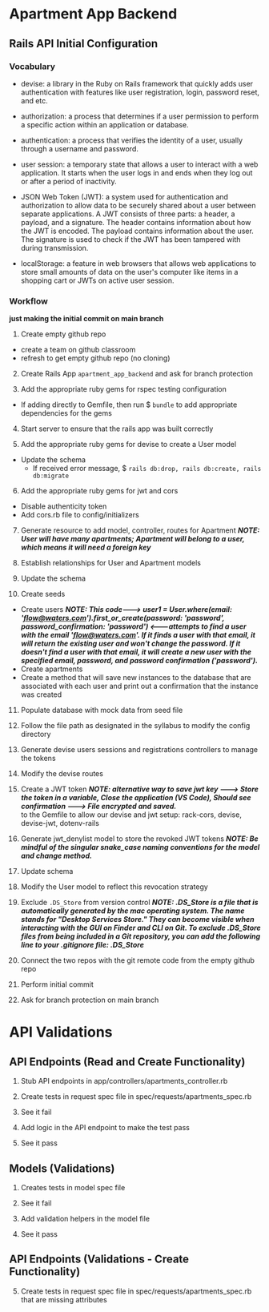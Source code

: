 # Apartment App Backend 

## Rails API Initial Configuration

### Vocabulary
- devise: a library in the Ruby on Rails framework that quickly adds user authentication with features like user registration, login, password reset, and etc.

- authorization: a process that determines if a user permission to perform a specific action within an application or database.

- authentication: a process that verifies the identity of a user, usually through a username and password.

- user session: a temporary state that allows a user to interact with a web application. It starts when the user logs in and ends when they log out or after a period of inactivity.

- JSON Web Token (JWT): a system used for authentication and authorization to allow data to be securely shared about a user between separate applications. A JWT consists of three parts: a header, a payload, and a signature. The header contains information about how the JWT is encoded. The payload contains information about the user. The signature is used to check if the JWT has been tampered with during transmission.

- localStorage: a feature in web browsers that allows web applications to store small amounts of data on the user's computer like items in a shopping cart or JWTs on active user session.

### Workflow
**just making the initial commit on main branch**  
1. Create empty github repo
  - create a team on github classroom  
  - refresh to get empty github repo (no cloning)  

2. Create Rails App `apartment_app_backend` 
and ask for branch protection 

3. Add the appropriate ruby gems for rspec testing configuration
  - If adding directly to Gemfile, then run $ `bundle` to add appropriate dependencies for the gems

4. Start server to ensure that the rails app was built correctly

5. Add the appropriate ruby gems for devise to create a User model
  - Update the schema
    - If received error message, $ `rails db:drop, rails db:create, rails db:migrate`

6. Add the appropriate ruby gems for jwt and cors
  - Disable authenticity token
  - Add cors.rb file to config/initializers

7. Generate resource to add model, controller, routes for Apartment
  ***NOTE: User will have many apartments; Apartment will belong to a user, which means it will need a foreign key***

8. Establish relationships for User and Apartment models

9. Update the schema

10. Create seeds
  - Create users
  ***NOTE: This code---> user1 = User.where(email: 'flow@waters.com').first_or_create(password: 'password', password_confirmation: 'password') <---attempts to find a user with the email 'flow@waters.com'. If it finds a user with that email, it will return the existing user and won't change the password. If it doesn't find a user with that email, it will create a new user with the specified email, password, and password confirmation ('password').***  
  - Create apartments
  - Create a method that will save new instances to the database that are associated with each user and print out a confirmation that the instance was created

11. Populate database with mock data from seed file

12. Follow the file path as designated in the syllabus to modify the config directory

13. Generate devise users sessions and registrations controllers to manage the tokens

14. Modify the devise routes

15. Create a JWT token
 ***NOTE: alternative way to save jwt key ---> Store the token in a variable, Close the application (VS Code), Should see confirmation ---> File encrypted and saved.***  
to the Gemfile to allow our devise and jwt setup: rack-cors, devise, devise-jwt, dotenv-rails

16. Generate jwt_denylist model to store the revoked JWT tokens
***NOTE: Be mindful of the singular snake_case naming conventions for the model and change method.***

17. Update schema

18. Modify the User model to reflect this revocation strategy

19. Exclude `.DS_Store` from version control
  ***NOTE: .DS_Store is a file that is automatically generated by the mac operating system. The name stands for "Desktop Services Store." They can become visible when interacting with the GUI on Finder and CLI on Git. To exclude .DS_Store files from being included in a Git repository, you can add the following line to your .gitignore file: .DS_Store*** 

20. Connect the two repos with the git remote code from the empty github repo

21. Perform initial commit

22. Ask for branch protection on main branch


# API Validations

## API Endpoints (Read and Create Functionality)
1. Stub API endpoints in app/controllers/apartments_controller.rb

2. Create tests in request spec file in spec/requests/apartments_spec.rb
  
3. See it fail

4. Add logic in the API endpoint to make the test pass

5. See it pass

## Models (Validations)
1. Creates tests in model spec file

2. See it fail

3. Add validation helpers in the model file

4. See it pass

## API Endpoints (Validations - Create Functionality)
5. Create tests in request spec file in spec/requests/apartments_spec.rb that are missing attributes

